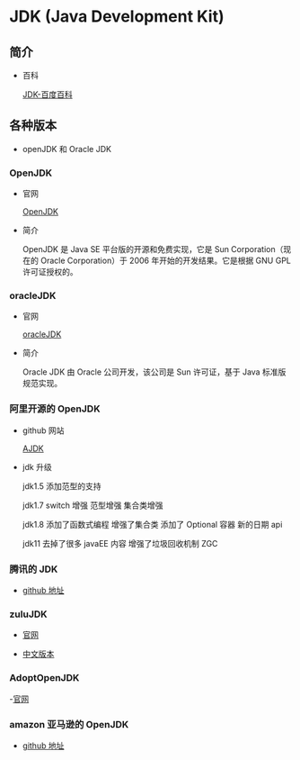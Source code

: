 # JDK (Java Development Kit)

## 简介

- 百科

  [JDK-百度百科](https://baike.baidu.com/item/jdk/1011?fr=aladdin)

## 各种版本

- openJDK 和 Oracle JDK

### OpenJDK

- 官网

  [OpenJDK](http://openjdk.java.net/)

- 简介

  OpenJDK 是 Java SE 平台版的开源和免费实现，它是 Sun Corporation（现在的 Oracle Corporation）于 2006 年开始的开发结果。它是根据 GNU GPL 许可证授权的。

### oracleJDK

- 官网

  [oracleJDK](https://www.oracle.com/technetwork/java/javase/overview/index.html)

- 简介

  Oracle JDK 由 Oracle 公司开发，该公司是 Sun 许可证，基于 Java 标准版规范实现。

### 阿里开源的 OpenJDK

- github 网站

  [AJDK](https://github.com/alibaba/dragonwell8)

- jdk 升级

  jdk1.5 添加范型的支持

  jdk1.7 switch 增强 范型增强 集合类增强

  jdk1.8 添加了函数式编程 增强了集合类 添加了 Optional 容器 新的日期 api

  jdk11 去掉了很多 javaEE 内容 增强了垃圾回收机制 ZGC

### 腾讯的 JDK

- [github 地址](https://github.com/Tencent/TencentKona-8)

### zuluJDK

- [官网](https://www.azul.com/)

- [中文版本](https://cn.azul.com/)

### AdoptOpenJDK

-[官网](https://adoptopenjdk.net/)

### amazon 亚马逊的 OpenJDK

- [github 地址](https://github.com/corretto)
